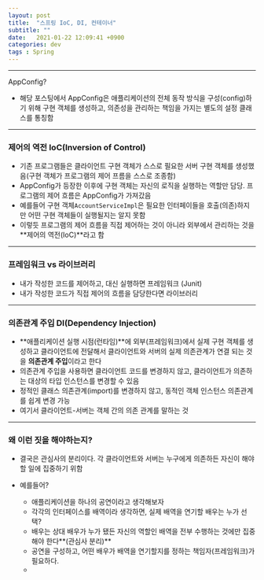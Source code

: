 ```yaml
---
layout: post
title:  "스프링 IoC, DI, 컨테이너"
subtitle: ""
date:   2021-01-22 12:09:41 +0900
categories: dev
tags : Spring
---
```


----------------------------------------------

AppConfig?
- 해당 포스팅에서 AppConfig은 애플리케이션의 전체 동작 방식을 구성(config)하기 위해 구현 객체를 생성하고, 의존성을 관리하는 책임을 가지는 별도의 설정 클래스를 통칭함

----------------------------------------------

### 제어의 역전 IoC(Inversion of Control)
- 기존 프로그램들은 클라이언트 구현 객체가 스스로 필요한 서버 구현 객체를 생성했음(구현 객체가 프로그램의 제어 프름을 스스로 조종함)
- AppConfig가 등장한 이후에 구현 객체는 자신의 로직을 실행하는 역할만 담당. 프로그램의 제어 흐름은 AppConfig가 가져갔음
- 예를들어 구현 객체`AccountServiceImpl`은 필요한 인터페이들을 호출(의존)하지만 어떤 구현 객체들이 실행될지는 알지 못함
- 이렇듯 프로그램의 제어 흐름을 직접 제어하는 것이 아니라 외부에서 관리하는 것을 **제어의 역전(IoC)**라고 함

----------------------------------------------

### 프레임워크 vs 라이브러리
- 내가 작성한 코드를 제어하고, 대신 실행하면 프레임워크 (Junit)
- 내가 작성한 코드가 직접 제어의 흐름을 담당한다면 라이브러리

----------------------------------------------

### 의존관계 주입 DI(Dependency Injection)
- **애플리케이션 실행 시점(런타임)**에 외부(프레임워크)에서 실제 구현 객체를 생성하고 클라이언트에 전달해서 클라이언트와 서버의 실제 의존관계가 연결 되는 것을 **의존관계 주입**이라고 한다
- 의존관계 주입을 사용하면 클라이언트 코드를 변경하지 않고, 클라이언트가 의존하는 대상의 타입 인스턴스를 변경할 수 있음
- 정적인 클래스 의존관계(import)를 변경하지 않고, 동적인 객체 인스턴스 의존관계를 쉽게 변경 가능
- 여기서 클라이언트-서버는 객체 간의 의존 관계를 말하는 것

----------------------------------------------

### 왜 이런 짓을 해야하는지?
- 결국은 관심사의 분리이다. 각 클라이언트와 서버는 누구에게 의존하든 자신이 해야할 일에 집중하기 위함

- 예를들어?
  - 애플리케이션을 하나의 공연이라고 생각해보자
  - 각각의 인터페이스를 배역이라 생각하면, 실제 배역을 연기할 배우는 누가 선택?
  - 배우는 상대 배우가 누가 됐든 자신의 역할인 배역을 전부 수행하는 것에만 집중해야 한다**(관심사 분리)**
  - 공연을 구성하고, 어떤 배우가 배역을 연기할지를 정하는 책임자(프레임워크)가 필요하다.
  - 
